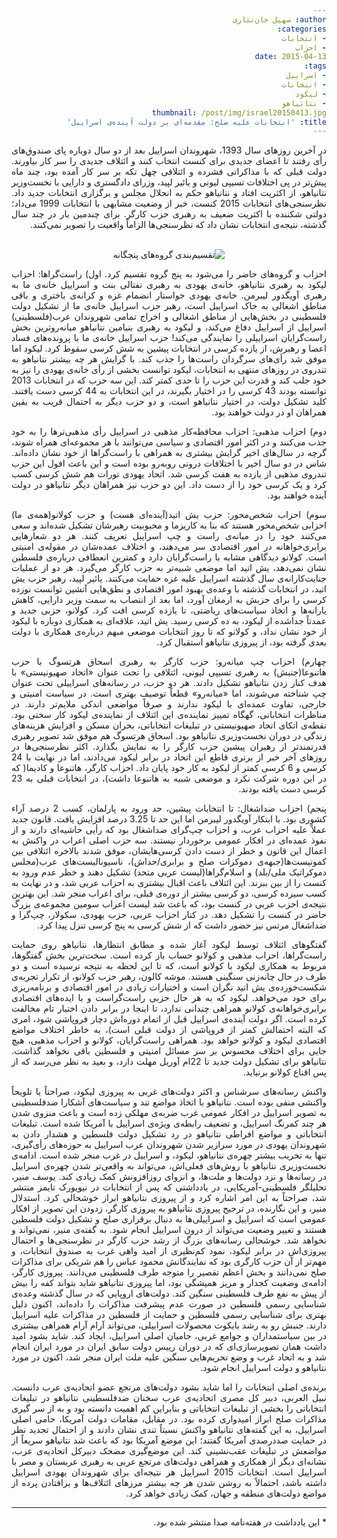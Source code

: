 ```yaml
---
author: سهیل جان‌نثاری
categories:
- انتخابات
- احزاب
date: 2015-04-13
tags:
- اسراییل 
- انتخابات
- لیکود
- نتانیاهو
thumbnail: /post/img/israel20150413.jpg
title: 'انتخابات علیه صلح: مقدمه‌ای بر دولت آینده‌ی اسراییل'
---
```


<body dir=rtl align="justify">
در آخرین روزهای سال 1393، شهروندان اسراییل بعد از دو سال دوباره پای صندوق‌های رأی رفتند تا اعضای جدیدی برای کنست انتخاب کنند و ائتلاف جدیدی را سر کار بیاورند. دولت قبلی که با مذاکراتی فشرده و ائتلافی چهل تکه بر سر کار آمده بود، چند ماه پیش‌تر در پی اختلافات تسیپی لیونی و یائیر لپید، وزرای دادگستری و دارایی با نخست‌وزیر نتانیاهو، از اکثریت افتاد و نتانیاهو حکم به انحلال مجلس و برگزاری انتخابات جدید داد. نظرسنجی‌های انتخابات 2015 کنست، خبر از وضعیت مشابهی با انتخابات 1999 می‌داد؛ دولتی شکننده با اکثریت ضعیف به رهبری حزب کارگر. برای چندمین بار در چند سال گذشته، نتیجه‌ی انتخابات نشان داد که نظرسنجی‌ها الزاماً واقعیت را تصویر نمی‌کنند.
</br>
</br>
<figure align=center>
<img src="/post/img/israel20150413.jpg"  alt="تقسیم‌بندی گروه‌های پنجگانه">
</figure>
احزاب و گروه‌های حاضر را می‌شود به پنج گروه تقسیم کرد.
اول) راست‌گراها: احزاب لیکود به رهبری نتانیاهو، خانه‌ی یهودی به رهبری نفتالی بنت و اسراییل خانه‌ی ما به رهبری آویگدور لیبرمن. خانه‌ی یهودی خواستار انضمام غزه و کرانه‌ی باختری و باقی مناطق اشغالی به خاک اسراییل است، رهبر حزب اسراییل خانه‌ی ما از تشکیل دولت فلسطینی در بخش‌هایی از مناطق اشغالی و اخراج تمامی شهروندان عرب(فلسطینی) اسراییل از اسراییل دفاع می‌کند، و لیکود به رهبری بنیامین نتانیاهو میانه‌روترین بخش راست‌گرایان اسراییلی را نمایندگی می‌کند! حزب اسراییل خانه‌ی ما با پرونده‌های فساد اعضا و رهبرش، از یازده کرسی در انتخابات پیشین به شش کرسی سقوط کرد. لیکود اما موفق شد رأی‌های سرگردان راست‌ها را جذب کند. با گرایش هر چه بیشتر نتانیاهو به تندروی در روزهای منتهی به انتخابات، لیکود توانست بخشی از رأی خانه‌ی یهودی را نیز به خود جلب کند و قدرت این حزب را تا حدی کمتر کند. این سه حزب که در انتخابات 2013 توانسته بودند 43 کرسی را در اختیار بگیرند، در این انتخابات به 44 کرسی دست یافتند. کلید تشکیل دولت، در اختیار نتانیاهو است، و دو حزب دیگر به احتمال قریب به یقین همراهان او در دولت خواهند بود.

دوم) احزاب مذهبی: احزاب محافظه‌کار مذهبی در اسراییل رأی مذهبی‌ترها را به خود جذب می‌کنند و در اکثر امور اقتصادی و سیاسی می‌توانند با هر مجموعه‌ای همراه شوند، گرچه در سال‌های اخیر گرایش بیشتری به همراهی با راست‌گراها از خود نشان داده‌اند. شاس در دو سال اخیر با اختلافات درونی روبه‌رو بوده است و این باعث افول این حزب تندروی مذهبی از یازده به هفت کرسی شد. اتحاد یهودی تورات هم شش کرسی کسب کرد و یک کرسی خود را از دست داد. این دو حزب نیز همراهان دیگر نتانیاهو در دولت آینده خواهند بود.

سوم) احزاب شخص‌محور: حزب یش اتید(آینده‌ای هست) و حزب کولانو(همه‌ی ما) احزابی شخص‌محور هستند که بنا به کاریزما و محبوبیت رهبرشان تشکیل شده‌اند و سعی می‌کنند خود را در میانه‌ی راست و چپ اسراییل تعریف کنند. هر دو شعارهایی برابری‌خواهانه در امور اقتصادی سر می‌دهند، و اختلاف عمده‌شان در مقوله‌ی امنیتی است. کولانو دیدگاهی مشابه با راست‌گرایان دارد و کمترین انعطافی درباره‌ی فلسطین نشان نمی‌دهد، یش اتید اما موضعی شبیه‌تر به حزب کارگر می‌گیرد. هر دو از عملیات جنایت‌کارانه‌ی سال گذشته اسراییل علیه غزه حمایت می‌کنند. یائیر لپید، رهبر حزب یش اتید، در انتخابات گذشته با وعده‌ی بهبود امور اقتصادی و نطق‌هایی آتشین توانست نوزده کرسی را برای حزبش به ارمغان آورد، اما بعد از انتصاب به سمت وزیر دارایی، کاهش یارانه‌ها و اتخاذ سیاست‌های ریاضتی، تا یازده کرسی افت کرد. کولانو، حزبی جدید و عمدتاً جداشده از لیکود، به ده کرسی رسید. یش اتید، علاقه‌ای به همکاری دوباره با لیکود از خود نشان نداد، و کولانو که تا روز انتخابات موضعی مبهم درباره‌ی همکاری با دولت بعدی گرفته بود، از پیروزی نتانیاهو استقبال کرد.

چهارم) احزاب چپ میانه‌رو: حزب کارگر به رهبری اسحاق هرتسوگ با حزب هاتنوعا(جنبش) به رهبری تسیپی لیونی، ائتلافی را تحت عنوان «اتحاد صهیونیستی» با هدف کنار زدن نتانیاهو تشکیل دادند. هر دو حزب، در رسانه‌های اسراییلی تحت عنوان چپ شناخته می‌شوند، اما «میانه‌رو» قطعاً توصیف بهتری است. در سیاست امنیتی و خارجی، تفاوت عمده‌ای با لیکود ندارند و صرفاً مواضعی اندکی ملایم‌تر دارند. در مناظرات انتخاباتی، گهگاه تمییز نماینده‌ی این ائتلاف از نماینده‌ی لیکود کار سختی بود. نقطه‌ی اتکای اتحاد صهیونیستی در تبلیغات انتخاباتی، بحران مسکن و افزایش هزینه‌های زندگی در دوران نخست‌وزیری نتانیاهو بود. اسحاق هرتسوگ هم موفق شد تصویر رهبری قدرتمندتر از رهبران پیشین حزب کارگر را به نمایش بگذارد. اکثر نظرسنجی‌ها در روزهای آخر خبر از برتری قاطع این اتحاد در برابر لیکود می‌دادند، اما در نهایت با 24 کرسی و 6 کرسی کمتر از لیکود به کار خود پایان داد. احزاب کارگر، هاتنوعا و کادیما( که در این دوره شرکت نکرد و موضعی شبیه به هاتنوعا داشت)، در انتخابات قبلی به 23 کرسی دست یافته بودند.

پنجم) احزاب ضداشغال: تا انتخابات پیشین، حد ورود به پارلمان، کسب 2 درصد آراء کشوری بود. با ابتکار آویگدور لیبرمن اما این حد تا 3.25 درصد افزایش یافت. قانون جدید عملاً علیه احزاب عرب، و احزاب چپ‌گرای ضداشغال بود که رأیی حاشیه‌ای دارند و از نفوذ عمده‌ای در افکار عمومی برخوردار نیستند. سه حزب اصلی اعراب در واکنش به اعمال این قانون و خطر از دست دادن کرسی‌هایشان، موفق شدند بالاخره ائتلافی بین کمونیست‌ها(جبهه‌ی دموکرات صلح و برابری/حداش)، ناسیونالیست‌های عرب(مجلس دموکراتیک ملی/بلد) و اسلام‌گراها(لیست عربی متحد) تشکیل دهند و خطر عدم ورود به کنست را از بین ببرند. این ائتلاف باعث اقبال بیشتری به احزاب عربی شد، و در نهایت به کسب سیزده کرسی، دو کرسی بیشتر از دوره‌ی قبلی، برای اعراب منجر شد. این بهترین نتیجه‌ی احزب عربی در کنست بود، که باعث شد لیست اعراب سومین مجموعه‌ی بزرگ حاضر در کنست را تشکیل دهد. در کنار احزاب عربی، حزب یهودی، سکولار، چپ‌گرا و ضداشغال مرتس نیز حضور داشت که از شش کرسی به پنج کرسی تنزل پیدا کرد.

گفتگوهای ائتلاف توسط لیکود آغاز شده و مطابق انتظارها، نتانیاهو روی حمایت راست‌گراها، احزاب مذهبی و کولانو حساب باز کرده است. سخت‌ترین بخش گفتگوها، مربوط به همکاری لیکود با کولانو است، که تا این لحظه به نتیجه نرسیده است و دو طرف در حال چانه‌زنی سنگینی هستند. موشه کالون، رهبر حزب کولانو، از تکرار تجربه‌ی شکست‌خورده‌ی یش اتید نگران است و اختیارات زیادی در امور اقتصادی و برنامه‌ریزی برای خود می‌خواهد. لیکود که به هر حال حزبی راست‌گراست و با ایده‌های اقتصادی برابری‌خواهانه‌ی کولانو همراهی چندانی ندارد، تا اینجا در برابر دادن اختیار تام مخالفت کرده است. اگر دولت آینده‌ی اسراییل قبل از اتمام دوره‌اش دچار فروپاشی شود، امری که البته احتمالش کمتر از فروپاشی از دولت قبلی است)، به خاطر اختلاف مواضع اقتصادی لیکود و کولانو خواهد بود. همراهی راست‌گرایان، کولانو و احزاب مذهبی، هیچ جایی برای اختلاف محسوس بر سر مسائل امنیتی و فلسطین باقی نخواهد گذاشت. نتانیاهو برای تشکیل دولت جدید تا 22ام آوریل مهلت دارد، و بعید به نظر می‌رسد که از پس اقناع کولانو برنیاید.

واکنش رسانه‌های سرشناس و اکثر دولت‌های غربی به پیروزی لیکود، صراحتاً یا تلویحاً واکنشی منفی بوده است. نتانیاهو با اتخاذ مواضع تند و سیاست‌های آشکارا ضدفلسطینی به تصویر اسراییل در افکار عمومی غرب ضربه‌ی مهلکی زده است و باعث منزوی شدن هر چند کمرنگ اسراییل، و تضعیف رابطه‌ی ویژه‌ی اسراییل با آمریکا شده است. تبلیغات انتخاباتی و مواضع افراطی نتانیاهو در رد تشکیل دولت فلسطین و هشدار دادن به شهروندان یهودی در مورد سرازیر شدن شهروندان عرب اسراییل به حوزه‌های رأی‌گیری، تنها به تخریب بیشتر چهره‌ی نتانیاهو، لیکود، و اسراییل در غرب منجر شده است. ادامه‌ی نخست‌وزیری نتانیاهو با روش‌های فعلی‌اش، می‌تواند به واقعی‌تر شدن چهره‌ی اسراییل در رسانه‌ها و نزد دولت‌ها و ملت‌ها، و انزوای روزافزونش کمک زیادی کند. یوسف منیر، تحلیلگر فلسطینی-آمریکایی، در یادداشتی که پس از انتخابات در نیویورک تایمز منتشر شد، صراحتاً به این امر اشاره کرد و از پیروزی نتانیاهو ابراز خوشحالی کرد. استدلال منیر، و این نگارنده، در ترجیح پیروزی نتانیاهو به پیروزی کارگر، زدودن این تصویر از افکار عمومی است که اسراییل و اسراییلی‌ها به دنبال برقراری صلح و تشکیل دولت فلسطین هستند و تغییر وضعیت می‌تواند از درون اسراییل انجام شود. به گفته‌ی منیر، نمی‌تواند و نخواهد شد. خوشحالی رسانه‌های بزرگ از رشد حزب کارگر در نظرسنجی‌ها و احتمال پیروزی‌اش در برابر لیکود، نمود کم‌نظیری از امید واهی غرب به صندوق انتخابات، و مهم‌تر از آن حزب کارگری بود که نمایندگانش محمود عباس را هم شریکی برای مذاکرات صلح نمی‌دانند و بخش اعظم تقصیر را متوجه طرف فلسطینی می‌دانند. پیروزی کارگر، ادامه‌ی وضعیت کجدار و مریز همیشگی بود، اما پیروزی نتانیاهو شاید بتواند کفه را بیش از پیش به نفع طرف فلسطینی سنگین کند. دولت‌های اروپایی که در سال گذشته وعده‌ی شناسایی رسمی فلسطین در صورت عدم پیشرفت مذاکرات را داده‌اند، اکنون دلیل بهتری برای شناسایی رسمی فلسطین و حمایت از فلسطین در مذاکرات علیه اسراییل دارند. جنبش رو به رشد بایکوت محصولات اسراییلی، می‌تواند آرام آرام همراهی بیشتری در بین سیاستمداران و جوامع غربی، حامیان اصلی اسراییل، ایجاد کند. شاید بشود امید داشت همان تصویرسازی‌ای که در دوران رییس دولت سابق ایران در مورد ایران انجام شد و به اتحاد غرب و وضع تحریم‌هایی سنگین علیه ملت ایران منجر شد، اکنون در مورد نتانیاهو و دولت اسراییل انجام شود.

برنده‌ی اصلی انتخابات را اما شاید بشود دولت‌های مرتجع عضو اتحادیه‌ی عرب دانست. نبیل العربی، دبیر کل مصری اتحادیه‌ی عرب سخنان ضدفلسطینی نتانیاهو در تبلیغات انتخاباتی را بخشی از تبلیغات انتخاباتی و بنابراین کم اهمیت دانسته بود و به از سر گیری مذاکرات صلح ابراز امیدواری کرده بود. در مقابل، مقامات دولت آمریکا، حامی اصلی اسراییل، به این گفته‌های نتانیاهو واکنش نسبتاً تندی نشان دادند و از احتمال تجدید نظر در حمایت صددرصدی آمریکا گفتند؛ این موضع آمریکا بود که باعث شد نتانیاهو سریعاً از مواضعش در تبلیغات عقب‌نشینی کند. این موضع‌گیری مضحک دبیرکل اتحادیه‌ی عرب، نشانه‌ای دیگر از همکاری و همراهی دولت‌های مرتجع عربی به رهبری عربستان و مصر با اسراییل است. انتخابات 2015 اسراییل هر نتیجه‌ای برای شهروندان یهودی اسراییل داشته باشد، احتمالاً به روشن شدن هر چه بیشتر مرزهای ائتلاف‌ها و برافتادن پرده از مواضع دولت‌های منطقه و جهان، کمک زیادی خواهد کرد.

</body>
<hr>
* این یادداشت در هفته‌نامه صدا منتشر شده بود.